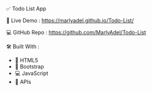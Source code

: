 ✅ Todo List App

🔗 Live Demo : https://marlyadel.github.io/Todo-List/

💻 GitHub Repo : https://github.com/MarlyAdel/Todo-List

🛠️ Built With :
- 📄 HTML5  
- 🎨 Bootstrap  
- 💻 JavaScript
- 🔌 APIs  
